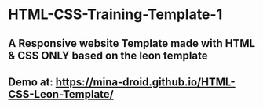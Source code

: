 # HTML-CSS-Training-Template-1
## A Responsive website Template made with HTML &amp; CSS ONLY based on the leon template 


## Demo at: https://mina-droid.github.io/HTML-CSS-Leon-Template/
